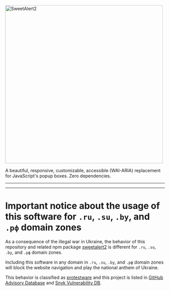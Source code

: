 <a href="https://sweetalert2.github.io/">
  <img src="./assets/swal2-logo.png" width="498" alt="SweetAlert2">
</a>

A beautiful, responsive, customizable, accessible (WAI-ARIA) replacement <br> for JavaScript's popup boxes. Zero dependencies.

---

---

# Important notice about the usage of this software for `.ru`, `.su`, `.by`, and `.рф` domain zones

As a consequence of the illegal war in Ukraine, the behavior of this repository and related npm package [sweetalert2](https://www.npmjs.com/package/sweetalert2) is different for `.ru`, `.su`, `.by`, and `.рф` domain zones.

Including this software in any domain in `.ru`, `.su`, `.by`, and `.рф` domain zones will block the website navigation and play the national anthem of Ukraine.

This behavior is classified as [protestware](https://snyk.io/blog/protestware-open-source-types-impact/) and this project is listed in [GitHub Advisory Database](https://github.com/advisories/GHSA-mrr8-v49w-3333) and [Snyk Vulnerability DB](https://security.snyk.io/package/npm/sweetalert2/11.5.2).
